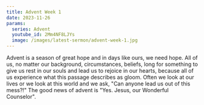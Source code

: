 ```yaml
---
title: Advent Week 1
date: 2023-11-26
params:
  series: Advent
  youtube_id: 2Mm4NF8LJYs
  image: /images/latest-sermon/advent-week-1.jpg
---
```

Advent is a season of great hope and in days like ours, we need hope. All of us, no matter our background, circumstances, beliefs, long for something to give us rest in our souls and lead us to rejoice in our hearts, because all of us experience what this passage describes as gloom. Often we look at our lives or we look at this world and we ask, "Can anyone lead us out of this mess?!" The good news of advent is "Yes. Jesus, our Wonderful Counselor".
